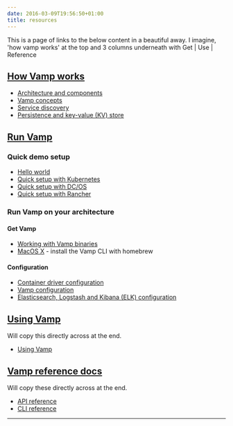 ```yaml
---
date: 2016-03-09T19:56:50+01:00
title: resources
---
```

This is a page of links to the below content in a beautiful away. I imagine, 'how vamp works' at the top and 3 columns underneath with Get | Use | Reference

## [How Vamp works](how-vamp-works/)

* [Architecture and components](how-vamp-works/components/)
* [Vamp concepts](how-vamp-works/concepts/)  
* [Service discovery](how-vamp-works/service-discovery/)
* [Persistence and key-value (KV) store](how-vamp-works/persistence-key-value-store/)


## [Run Vamp](run-vamp/)

### Quick demo setup
  * [Hello world](/try-vamp/hello-world/) 
  * [Quick setup with Kubernetes](run-vamp/quick-setup-kubernetes/)
  * [Quick setup with DC/OS](run-vamp/quick-setup-dcos/)
  * [Quick setup with Rancher](run-vamp/quick-setup-rancher/)

### Run Vamp on your architecture 
#### Get Vamp

* [Working with Vamp binaries](run-vamp/vamp-binaries/)
* [MacOS X](run-vamp/osx/) - install the Vamp CLI with homebrew

#### Configuration

* [Container driver configuration](run-vamp/container-drivers/)
* [Vamp configuration](run-vamp/vamp-configuration/)
* [Elasticsearch, Logstash and Kibana (ELK) configuration](run-vamp/elastic-configuration/) 


## [Using Vamp](using-vamp/)
Will copy this directly across at the end.

* [Using Vamp](http://vamp.io/documentation/using-vamp/)

## [Vamp reference docs](vamp-reference-docs/)
Will copy these directly across at the end.

* [API reference](http://vamp.io/documentation/api-reference/)
* [CLI reference](http://vamp.io/documentation/cli-reference/)


--------

